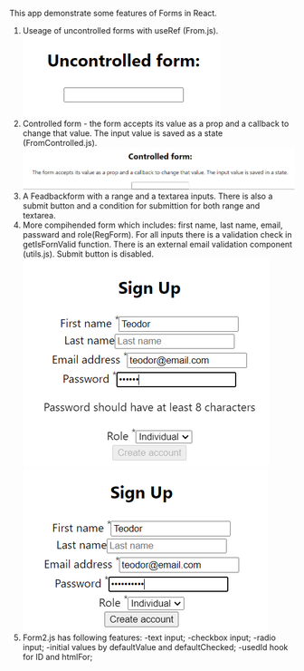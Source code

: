 This app demonstrate some features of Forms in React.
1. Useage of uncontrolled forms with useRef (From.js).![Alt text](image.png)
2. Controlled form - the form accepts its value as a prop and a callback to change that value. The input value is saved as a state (FromControlled.js).![Alt text](image-1.png)
3. A Feadbackform with a range and a textarea inputs. There is also a submit button and a condition for submittion for both range and textarea.
4. More compihended form which includes: first name, last name, email, passward and role(RegForm). For all inputs there is a validation check in getIsFornValid function. There is an external email validation component (utils.js). Submit button is disabled.![Alt text](image-2.png)![Alt text](image-3.png)
5. Form2.js has following features: 
    -text input;
    -checkbox input;
    -radio input;
    -initial values by defaultValue and defaultChecked;
    -usedId hook for ID and htmlFor;